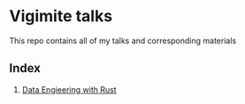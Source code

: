 # Vigimite talks

This repo contains all of my talks and corresponding materials

## Index

1. [Data Engieering with Rust](./data_engineering_with_rust/README.md)
